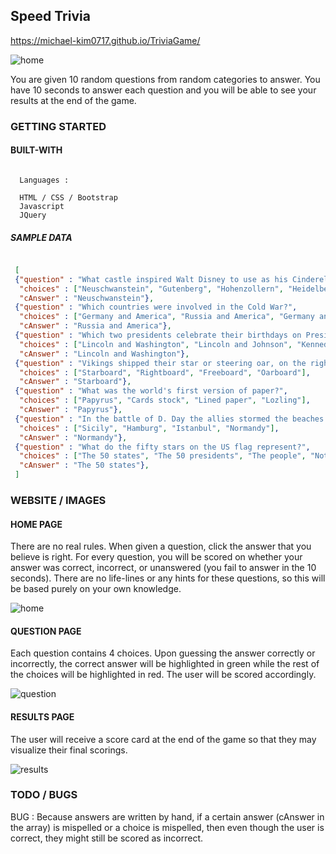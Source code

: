 ## Speed Trivia

https://michael-kim0717.github.io/TriviaGame/

![home](https://user-images.githubusercontent.com/8729300/47172824-799f8100-d2da-11e8-8f42-cd59770b886c.png)

You are given 10 random questions from random categories to answer.
You have 10 seconds to answer each question and you will be able to see your results at the end of the game.

### GETTING STARTED

#### BUILT-WITH

```

  Languages :
  
  HTML / CSS / Bootstrap
  Javascript
  JQuery

```

##### SAMPLE DATA

```json

 [
 {"question" : "What castle inspired Walt Disney to use as his Cinderella castle?", 
  "choices" : ["Neuschwanstein", "Gutenberg", "Hohenzollern", "Heidelberg"], 
  "cAnswer" : "Neuschwanstein"},
 {"question" : "Which countries were involved in the Cold War?", 
  "choices" : ["Germany and America", "Russia and America", "Germany and Russia", "Iran and Iraq"], 
  "cAnswer" : "Russia and America"},
 {"question" : "Which two presidents celebrate their birthdays on Presidents' Day in February?", 
  "choices" : ["Lincoln and Washington", "Lincoln and Johnson", "Kennedy and Adams", "Washington and Roosevelt"], 
  "cAnswer" : "Lincoln and Washington"},
 {"question" : "Vikings shipped their star or steering oar, on the right hand side of the ship, thus calling that ship what?", 
  "choices" : ["Starboard", "Rightboard", "Freeboard", "Oarboard"], 
  "cAnswer" : "Starboard"},
 {"question" : "What was the world's first version of paper?", 
  "choices" : ["Papyrus", "Cards stock", "Lined paper", "Lozling"], 
  "cAnswer" : "Papyrus"},
 {"question" : "In the battle of D. Day the allies stormed the beaches of...", 
  "choices" : ["Sicily", "Hamburg", "Istanbul", "Normandy"], 
  "cAnswer" : "Normandy"},
 {"question" : "What do the fifty stars on the US flag represent?", 
  "choices" : ["The 50 states", "The 50 presidents", "The people", "Nothing"], 
  "cAnswer" : "The 50 states"},
 ]

```

### WEBSITE / IMAGES

#### HOME PAGE

There are no real rules. When given a question, click the answer that you believe is right. For every question, you will be scored on whether your answer was correct, incorrect, or unanswered (you fail to answer in the 10 seconds). There are no life-lines or any hints for these questions, so this will be based purely on your own knowledge.

![home](https://user-images.githubusercontent.com/8729300/47172824-799f8100-d2da-11e8-8f42-cd59770b886c.png)

#### QUESTION PAGE

Each question contains 4 choices. Upon guessing the answer correctly or incorrectly, the correct answer will be highlighted in green while the rest of the choices will be highlighted in red. The user will be scored accordingly.

![question](https://user-images.githubusercontent.com/8729300/47172950-c3886700-d2da-11e8-83db-7ae8024848f8.png)

#### RESULTS PAGE

The user will receive a score card at the end of the game so that they may visualize their final scorings.

![results](https://user-images.githubusercontent.com/8729300/47173021-eca8f780-d2da-11e8-89ec-9cbf94bc4348.png)

### TODO / BUGS

BUG : Because answers are written by hand, if a certain answer (cAnswer in the array) is mispelled or a choice is mispelled, then even though the user is correct, they might still be scored as incorrect.
